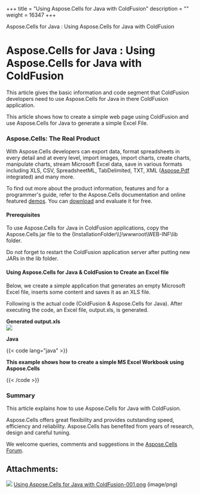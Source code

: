 +++
title = "Using Aspose.Cells for Java with ColdFusion" 
description = "" 
weight = 16347 
+++

Aspose.Cells for Java : Using Aspose.Cells for Java with ColdFusion  

# Aspose.Cells for Java : Using Aspose.Cells for Java with ColdFusion


This article gives the basic information and code segment that ColdFusion developers need to use Aspose.Cells for Java in there ColdFusion application.

This article shows how to create a simple web page using ColdFusion and use Aspose.Cells for Java to generate a simple Excel File.

### Aspose.Cells: The Real Product

With Aspose.Cells developers can export data, format spreadsheets in every detail and at every level, import images, import charts, create charts, manipulate charts, stream Microsoft Excel data, save in various formats including XLS, CSV, SpreadsheetML, TabDelimited, TXT, XML ([Aspose.Pdf](http://www.aspose.com/categories/java-components/aspose.pdf-for-java/default.aspx) integrated) and many more.

To find out more about the product information, features and for a programmer's guide, refer to the Aspose.Cells documentation and online featured [demos](http://www.aspose.com/demos/java-components/aspose.cells/default.aspx). You can [download](http://www.aspose.com/community/files/72/java-components/aspose.cells-for-java/default.aspx) and evaluate it for free.

#### Prerequisites

To use Aspose.Cells for Java in ColdFusion applications, copy the Aspose.Cells.jar file to the {InstallationFolder\\\\}\\wwwroot\\WEB-INF\\lib folder.

Do not forget to restart the ColdFusion application server after putting new JARs in the lib folder.

#### Using Aspose.Cells for Java & ColdFusion to Create an Excel file

Below, we create a simple application that generates an empty Microsoft Excel file, inserts some content and saves it as an XLS file.

Following is the actual code (ColdFusion & Aspose.Cells for Java). After executing the code, an Excel file, output.xls, is generated.

**Generated output.xls**  
![](https://docs2.aspose.com/cells/java/attachments/5276605/5472611.png)

**Java**

{{< code lang="java" >}}
<html>
<head><title>Hello World!</title></head>
<body>
    <b>This example shows how to create a simple MS Excel Workbook using Aspose.Cells</b>
    <cfset workbook=CreateObject("java", "com.aspose.cells.Workbook").init()>
    <cfset worksheets = workbook.getWorksheets()>
    <cfset sheet= worksheets.get("Sheet1")>
    <cfset cells= sheet.getCells()>
    <cfset cell= cells.getCell(0,0)>
    <cfset cell.setValue("Hello World!")>
    <cfset workbook.save("C:\output.xls")>
</body>
</html>
 
{{< /code >}}

### Summary

This article explains how to use Aspose.Cells for Java with ColdFusion.

Aspose.Cells offers great flexibility and provides outstanding speed, efficiency and reliability. Aspose.Cells has benefited from years of research, design and careful tuning.

We welcome queries, comments and suggestions in the [Aspose.Cells Forum](http://www.aspose.com/community/forums/aspose.cells-product-family/19/showforum.aspx).

## Attachments:

![](https://docs2.aspose.com/cells/java/images/icons/bullet_blue.gif) [Using Aspose.Cells for Java with ColdFusion-001.png](https://docs2.aspose.com/cells/java/attachments/5276605/5472611.png) (image/png)  

